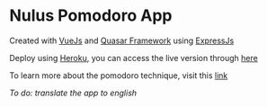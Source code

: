 # Nulus Pomodoro App

Created with [VueJs](https://github.com/vuejs) and [Quasar Framework](https://github.com/quasarframework/quasar) using [ExpressJs](https://github.com/expressjs)

Deploy using [Heroku](https://www.heroku.com), you can access the live version through [here](https://nulus.herokuapp.com)

To learn more about the pomodoro technique, visit this [link](https://en.wikipedia.org/wiki/Pomodoro_Technique)

*To do: translate the app to english*
